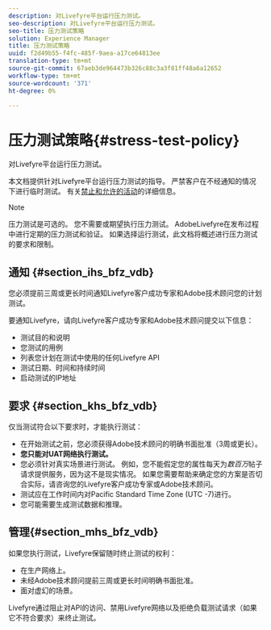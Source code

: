 ```yaml
---
description: 对Livefyre平台运行压力测试。
seo-description: 对Livefyre平台运行压力测试。
seo-title: 压力测试策略
solution: Experience Manager
title: 压力测试策略
uuid: f2d49b55-f4fc-485f-9aea-a17ce64813ee
translation-type: tm+mt
source-git-commit: 67aeb3de964473b326c88c3a3f81ff48a6a12652
workflow-type: tm+mt
source-wordcount: '371'
ht-degree: 0%

---
```



# 压力测试策略{#stress-test-policy}

对Livefyre平台运行压力测试。

本文档提供针对Livefyre平台运行压力测试的指导。 严禁客户在不经通知的情况下进行临时测试。 有关[禁止和允许的活动](#c_stress_test_policy/section_mhs_bfz_vdb)的详细信息。

>[!NOTE]
>
>压力测试是可选的。 您不需要或期望执行压力测试。 AdobeLivefyre在发布过程中进行定期的压力测试和验证。 如果选择运行测试，此文档将概述进行压力测试的要求和限制。

## 通知 {#section_ihs_bfz_vdb}

您必须提前三周或更长时间通知Livefyre客户成功专家和Adobe技术顾问您的计划测试。

要通知Livefyre，请向Livefyre客户成功专家和Adobe技术顾问提交以下信息：

* 测试目的和说明
* 您测试的用例
* 列表您计划在测试中使用的任何Livefyre API
* 测试日期、时间和持续时间
* 启动测试的IP地址

## 要求 {#section_khs_bfz_vdb}

仅当测试符合以下要求时，才能执行测试：

* 在开始测试之前，您必须获得Adobe技术顾问的明确书面批准（3周或更长）。
* **您只能对UAT网络执行测试。**
* 您必须针对真实场景进行测试。 例如，您不能假定您的属性每天为&#x200B;*数百万*&#x200B;帖子请求提供服务，因为这不是现实情况。 如果您需要帮助来确定您的方案是否切合实际，请咨询您的Livefyre客户成功专家或Adobe技术顾问。
* 测试应在工作时间内对Pacific Standard Time Zone \(UTC -7\)进行。
* 您可能需要生成测试数据和推理。

## 管理{#section_mhs_bfz_vdb}

如果您执行测试，Livefyre保留随时终止测试的权利：

* 在生产网络上。
* 未经Adobe技术顾问提前三周或更长时间明确书面批准。
* 面对虚幻的场景。

Livefyre通过阻止对API的访问、禁用Livefyre网络以及拒绝负载测试请求（如果它不符合要求）来终止测试。
